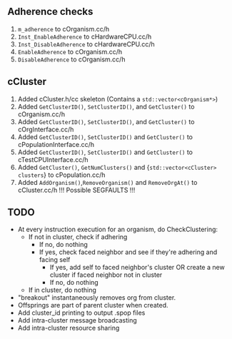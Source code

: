 
## Adherence checks
1. `m_adherence` to cOrganism.cc/h
2. `Inst_EnableAdherence` to cHardwareCPU.cc/h
3. `Inst_DisableAdherence` to cHardwareCPU.cc/h
4. `EnableAdherence` to cOrganism.cc/h
5. `DisableAdherence` to cOrganism.cc/h

## cCluster
1. Added cCluster.h/cc skeleton (Contains a `std::vector<cOrganism*>`)
2. Added `GetClusterID()`, `SetClusterID()`, and `GetCluster()` to cOrganism.cc/h
3. Added `GetClusterID()`, `SetClusterID()`, and `GetCluster()` to cOrgInterface.cc/h
4. Added `GetClusterID()`, `SetClusterID()` and `GetCluster()` to cPopulationInterface.cc/h
5. Added `GetClusterID()`, `SetClusterID()` and `GetCluster()` to cTestCPUInterface.cc/h
5. Added `GetCluster()`, `GetNumClusters()` and {`std::vector<cCluster> clusters`} to cPopulation.cc/h
6. Added `AddOrganism()`,`RemoveOrganism()` and `RemoveOrgAt()` to cCluster.cc/h !!! Possible SEGFAULTS !!!


## TODO
- At every instruction execution for an organism, do CheckClustering:
    - If not in cluster, check if adhering
        - If no, do nothing
        - If yes, check faced neighbor and see if they're adhering and facing self
            - If yes, add self to faced neighbor's cluster OR create a new cluster if faced neighbor not in cluster
            - If no, do nothing
    - If in cluster, do nothing
- "breakout" instantaneously removes org from cluster.
- Offsprings are part of parent cluster when created.
- Add cluster_id printing to output .spop files
- Add intra-cluster message broadcasting
- Add intra-cluster resource sharing
